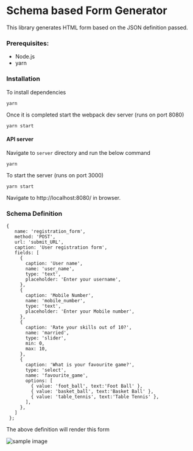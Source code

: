 # Schema based Form Generator

This library generates HTML form based on the JSON definition passed.



### Prerequisites:

- Node.js
- yarn

### Installation 

To install dependencies 
```
yarn

```
Once it is completed start the webpack dev server (runs on port 8080)
```
yarn start
```

#### API server

Navigate to `server` directory and run the below command

```
yarn 
```
To start the server (runs on port 3000)
```
yarn start
```

Navigate to http://localhost:8080/ in browser.

### Schema Definition

```
{
   name: 'registration_form',
   method: 'POST',
   url: 'submit_URL',
   caption: 'User registration form',
   fields: [
     {
       caption: 'User name',
       name: 'user_name',
       type: 'text',
       placeholder: 'Enter your username',
     },
     {
       caption: 'Mobile Number',
       name: 'mobile_number',
       type: 'text',
       placeholder: 'Enter your Mobile number',
     },
     {
       caption: 'Rate your skills out of 10?',
       name: 'married',
       type: 'slider',
       min: 0,
       max: 10,
     },
     {
       caption: 'What is your favourite game?',
       type: 'select',
       name: 'favourite_game',
       options: [
         { value: 'foot_ball', text:'Foot Ball' },
         { value: 'basket_ball', text:'Basket Ball' },
         { value: 'table_tennis', text:'Table Tennis' },
       ],
     },
   ]
 };

```

The above definition will render this form 

![sample image](https://github.com/vimal1083/form_generator/blob/master/sample.png)














